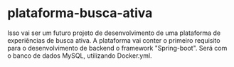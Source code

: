 # plataforma-busca-ativa
Isso vai ser um futuro projeto de desenvolvimento de uma plataforma de experiências de busca ativa.
A plataforma vai conter o primeiro requisito para o desenvolvimento de backend o framework "Spring-boot".
Será com o banco de dados MySQL, utilizando Docker.yml.
